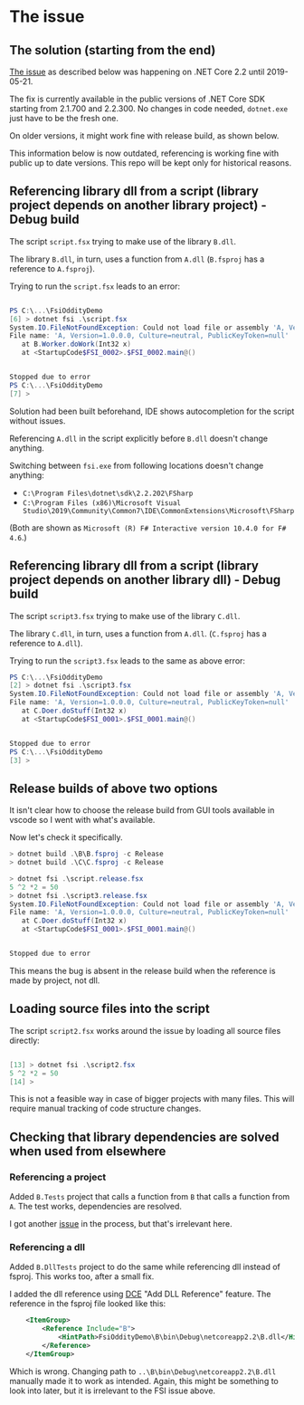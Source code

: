 # The issue

## The solution (starting from the end)

[The issue](https://github.com/Microsoft/visualfsharp/issues/6662) as described below was happening on .NET Core 2.2 until 2019-05-21.

The fix is currently available in the public versions of .NET Core SDK starting from 2.1.700 and 2.2.300. No changes in code  needed, `dotnet.exe` just have to be the fresh one.

On older versions, it might work fine with release build, as shown below.

This information below is now outdated, referencing is working fine with public up to date versions. This repo will be kept only for historical reasons.

## Referencing library dll from a script (library project depends on another library project) - Debug build

The script `script.fsx` trying to make use of the library `B.dll`.

The library `B.dll`, in turn, uses a function from `A.dll` (`B.fsproj` has a reference to `A.fsproj`).

Trying to run the `script.fsx` leads to an error:

```powershell

PS C:\...\FsiOddityDemo
[6] > dotnet fsi .\script.fsx
System.IO.FileNotFoundException: Could not load file or assembly 'A, Version=1.0.0.0, Culture=neutral, PublicKeyToken=null'. The system cannot find the file specified.
File name: 'A, Version=1.0.0.0, Culture=neutral, PublicKeyToken=null'
   at B.Worker.doWork(Int32 x)
   at <StartupCode$FSI_0002>.$FSI_0002.main@()


Stopped due to error
PS C:\...\FsiOddityDemo
[7] >

```

Solution had been built beforehand, IDE shows autocompletion for the script without issues.

Referencing `A.dll` in the script explicitly before `B.dll` doesn't change anything.

Switching between `fsi.exe` from following locations doesn't change anything:

* `C:\Program Files\dotnet\sdk\2.2.202\FSharp`
* `C:\Program Files (x86)\Microsoft Visual Studio\2019\Community\Common7\IDE\CommonExtensions\Microsoft\FSharp`

(Both are shown as `Microsoft (R) F# Interactive version 10.4.0 for F# 4.6`.)

## Referencing library dll from a script (library project depends on another library dll) - Debug build

The script `script3.fsx` trying to make use of the library `C.dll`.

The library `C.dll`, in turn, uses a function from `A.dll`. (`C.fsproj` has a reference to `A.dll`).

Trying to run the `script3.fsx` leads to the same as above error:

```powershell
PS C:\...\FsiOddityDemo
[2] > dotnet fsi .\script3.fsx
System.IO.FileNotFoundException: Could not load file or assembly 'A, Version=1.0.0.0, Culture=neutral, PublicKeyToken=null'. The system cannot find the file specified.
File name: 'A, Version=1.0.0.0, Culture=neutral, PublicKeyToken=null'
   at C.Doer.doStuff(Int32 x)
   at <StartupCode$FSI_0001>.$FSI_0001.main@()


Stopped due to error
PS C:\...\FsiOddityDemo
[3] >
```

## Release builds of above two options

It isn't clear how to choose the release build from GUI tools available in vscode so I went with what's available.

Now let's check it specifically.

```powershell
> dotnet build .\B\B.fsproj -c Release
> dotnet build .\C\C.fsproj -c Release

> dotnet fsi .\script.release.fsx
5 ^2 *2 = 50
> dotnet fsi .\script3.release.fsx
System.IO.FileNotFoundException: Could not load file or assembly 'A, Version=1.0.0.0, Culture=neutral, PublicKeyToken=null'. The system cannot find the file specified.
File name: 'A, Version=1.0.0.0, Culture=neutral, PublicKeyToken=null'
   at C.Doer.doStuff(Int32 x)
   at <StartupCode$FSI_0001>.$FSI_0001.main@()


Stopped due to error
```

This means the bug is absent in the release build when the reference is made by project, not dll.

## Loading source files into the script

The script `script2.fsx` works around the issue by loading all source files directly:

```powershell

[13] > dotnet fsi .\script2.fsx
5 ^2 *2 = 50
[14] >

```

This is not a feasible way in case of bigger projects with many files. This will require manual tracking of code structure changes.

## Checking that library dependencies are solved when used from elsewhere

### Referencing a project

Added `B.Tests` project that calls a function from `B` that calls a function from `A`. The test works, dependencies are resolved.

I got another [issue](https://github.com/ionide/ionide-vscode-fsharp/issues/924) in the process, but that's irrelevant here.

### Referencing a dll

Added `B.DllTests` project to do the same while referencing dll instead of fsproj. This works too, after a small fix.

I added the dll reference using [DCE](https://marketplace.visualstudio.com/items?itemName=kishoreithadi.dotnet-core-essentials) "Add DLL Reference" feature. The reference in the fsproj file looked like this:

```xml
    <ItemGroup>
        <Reference Include="B">
            <HintPath>FsiOddityDemo\B\bin\Debug\netcoreapp2.2\B.dll</HintPath>
        </Reference>
    </ItemGroup>
```

Which is wrong. Changing path to `..\B\bin\Debug\netcoreapp2.2\B.dll` manually made it to work as intended. Again, this might be something to look into later, but it is irrelevant to the FSI issue above.
